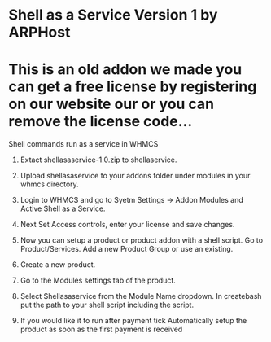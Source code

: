 # Shell as a Service Version 1 by ARPHost

# This is an old addon we made you can get a free license by registering on our website our or you can remove the license code...

Shell commands run as a service in WHMCS

1. Extact shellasaservice-1.0.zip to shellaservice.

2. Upload shellasaservice to your addons folder under modules in your whmcs directory.

3. Login to WHMCS and go to Syetm Settings -> Addon Modules and Active Shell as a Service.

4. Next Set Access controls, enter your license  and save changes.

5. Now you can setup a product or product addon with a shell script. Go to Product/Services. Add a new Product Group or use an existing. 

6. Create a new product. 

7. Go to the Modules settings tab of the product.

8. Select Shellasaservice from the Module Name dropdown. In createbash put the path to your shell script including the script. 

9. If you would like it to run after payment tick	Automatically setup the product as soon as the first payment is received


